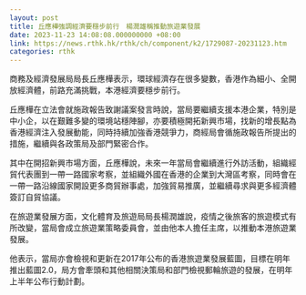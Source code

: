 ```yaml
---
layout: post
title: 丘應樺強調經濟要穩步前行　楊潤雄稱推動旅遊業發展
date: 2023-11-23 14:08:08.000000000 +08:00
link: https://news.rthk.hk/rthk/ch/component/k2/1729087-20231123.htm
categories: rthk
---
```


商務及經濟發展局局長丘應樺表示，環球經濟存在很多變數，香港作為細小、全開放經濟體，前路充滿挑戰，本港經濟要穩步前行。

丘應樺在立法會就施政報告致謝議案發言時說，當局要繼續支援本港企業，特別是中小企，以在艱難多變的環境站穩陣腳，亦要積極開拓新興市場，找新的增長點為香港經濟注入發展動能，同時持續加強香港競爭力，商經局會循施政報告所提出的措施，繼續與各政策局及部門緊密合作。

其中在開招新興市場方面，丘應樺說，未來一年當局會繼續進行外訪活動，組織經貿代表團到一帶一路國家考察，並組織外國在香港的企業到大灣區考察，同時會在一帶一路沿線國家開設更多商貿辦事處，加強貿易推廣，並繼續尋求與更多經濟體簽訂自貿協議。

在旅遊業發展方面，文化體育及旅遊局局長楊潤雄說，疫情之後旅客的旅遊模式有所改變，當局會成立旅遊業策略委員會，並由他本人擔任主席，以推動本港旅遊業發展。

他表示，當局亦會檢視和更新在2017年公布的香港旅遊業發展藍圖，目標在明年推出藍圖2.0，局方會牽頭和其他相關決策局和部門檢視郵輪旅遊的發展，在明年上半年公布行動計劃。

